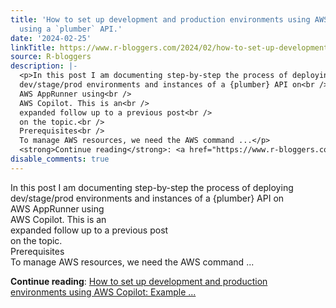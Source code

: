 ```yaml
---
title: 'How to set up development and production environments using AWS Copilot: Example
  using a `plumber` API.'
date: '2024-02-25'
linkTitle: https://www.r-bloggers.com/2024/02/how-to-set-up-development-and-production-environments-using-aws-copilot-example-using-a-plumber-api/
source: R-bloggers
description: |-
  <p>In this post I am documenting step-by-step the process of deploying<br />
  dev/stage/prod environments and instances of a {plumber} API on<br />
  AWS AppRunner using<br />
  AWS Copilot. This is an<br />
  expanded follow up to a previous post<br />
  on the topic.<br />
  Prerequisites<br />
  To manage AWS resources, we need the AWS command ...</p>
  <strong>Continue reading</strong>: <a href="https://www.r-bloggers.com/2024/02/how-to-set-up-development-and-production-environments-using-aws-copilot-example-using-a-plumber-api/">How to set up development and production environments using AWS Copilot: Example ...
disable_comments: true
---
```

<p>In this post I am documenting step-by-step the process of deploying<br />
dev/stage/prod environments and instances of a {plumber} API on<br />
AWS AppRunner using<br />
AWS Copilot. This is an<br />
expanded follow up to a previous post<br />
on the topic.<br />
Prerequisites<br />
To manage AWS resources, we need the AWS command ...</p>
<strong>Continue reading</strong>: <a href="https://www.r-bloggers.com/2024/02/how-to-set-up-development-and-production-environments-using-aws-copilot-example-using-a-plumber-api/">How to set up development and production environments using AWS Copilot: Example ...